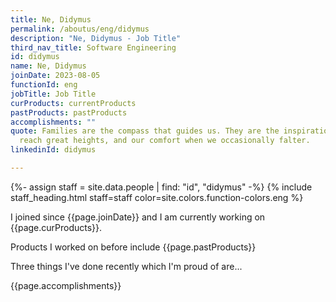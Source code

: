```yaml
---
title: Ne, Didymus
permalink: /aboutus/eng/didymus
description: "Ne, Didymus - Job Title"
third_nav_title: Software Engineering
id: didymus
name: Ne, Didymus
joinDate: 2023-08-05
functionId: eng
jobTitle: Job Title
curProducts: currentProducts
pastProducts: pastProducts
accomplishments: ""
quote: Families are the compass that guides us. They are the inspiration to
  reach great heights, and our comfort when we occasionally falter.
linkedinId: didymus

---
```


{%- assign staff = site.data.people | find: "id", "didymus" -%}
{% include staff_heading.html staff=staff color=site.colors.function-colors.eng %}

<p>I joined since {{page.joinDate}} and I am currently working on {{page.curProducts}}.</p>

<p>Products I worked on before include {{page.pastProducts}}</p>

<p>Three things I've done recently which I'm proud of are...</p>
{{page.accomplishments}}
